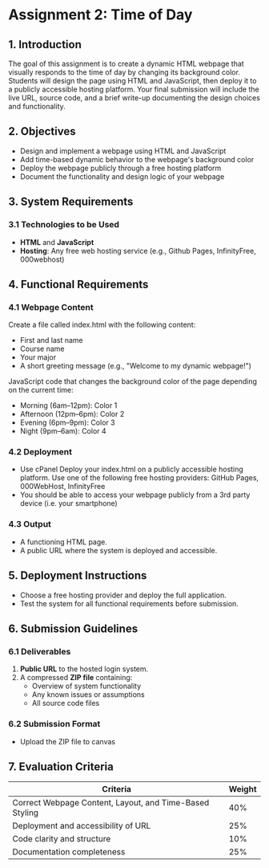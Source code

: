 # Assignment 2: Time of Day

## 1. Introduction

The goal of this assignment is to create a dynamic HTML webpage that visually responds to the time of day by changing its background color. Students will design the page using HTML and JavaScript, then deploy it to a publicly accessible hosting platform. Your final submission will include the live URL, source code, and a brief write-up documenting the design choices and functionality.

## 2. Objectives

- Design and implement a webpage using HTML and JavaScript
- Add time-based dynamic behavior to the webpage's background color
- Deploy the webpage publicly through a free hosting platform
- Document the functionality and design logic of your webpage

## 3. System Requirements

### 3.1 Technologies to be Used

- **HTML** and **JavaScript**
- **Hosting**: Any free web hosting service (e.g., Github Pages, InfinityFree, 000webhost)  

## 4. Functional Requirements

### 4.1 Webpage Content

Create a file called index.html with the following content:
- First and last name
- Course name
- Your major
- A short greeting message (e.g., "Welcome to my dynamic webpage!")

JavaScript code that changes the background color of the page depending on the current time:
- Morning (6am–12pm): Color 1
- Afternoon (12pm–6pm): Color 2
- Evening (6pm–9pm): Color 3
- Night (9pm–6am): Color 4

### 4.2 Deployment

- Use cPanel Deploy your index.html on a publicly accessible hosting platform. Use one of the following free hosting providers: GitHub Pages, 000WebHost, InfinityFree  
- You should be able to access your webpage publicly from a 3rd party device (i.e. your smartphone)  

### 4.3 Output

- A functioning HTML page.  
- A public URL where the system is deployed and accessible.  

## 5. Deployment Instructions

- Choose a free hosting provider and deploy the full application.  
- Test the system for all functional requirements before submission.  

## 6. Submission Guidelines
### 6.1 Deliverables

1. **Public URL** to the hosted login system.  
2. A compressed **ZIP file** containing:  
   - Overview of system functionality  
   - Any known issues or assumptions  
   - All source code files  

### 6.2 Submission Format
- Upload the ZIP file to canvas  

## 7. Evaluation Criteria
| Criteria                                                  | Weight |
|-----------------------------------------------------------|--------|
| Correct Webpage Content, Layout, and Time-Based Styling   | 40%    |
| Deployment and accessibility of URL                       | 25%    |
| Code clarity and structure                                | 10%    |
| Documentation completeness                                | 25%    |
